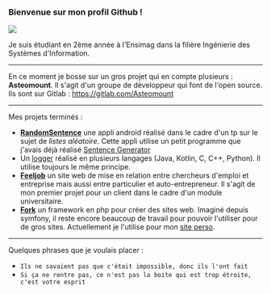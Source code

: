 ### Bienvenue sur mon profil Github !

![](https://komarev.com/ghpvc/?username=Gashmob&color=green&style=flat-square&label=Vues)

Je suis étudiant en 2ème année à l'Ensimag dans la filière Ingénierie des Systèmes d'Information.

---

En ce moment je bosse sur un gros projet qui en compte plusieurs : **Asteomount**. Il s'agit d'un groupe de développeur qui font de l'open source. Ils sont sur Gitlab : https://gitlab.com/Asteomount

---

Mes projets terminés :
- **[RandomSentence](https://github.com/TP-TD-Informatique/RandomSentence)** une appli android réalisé dans le cadre d'un tp sur le sujet de *listes aléatoire*. Cette appli utilise un petit programme que j'avais déjà réalisé [Sentence Generator](https://github.com/Gashmob/Sentence-Generator)
- Un [logger](https://gitlab.com/Asteomount/Logger) réalisé en plusieurs langages (Java, Kotlin, C, C++, Python). Il utilise toujours le même principe.
- **[Feeljob](https://github.com/Gashmob/Feeljob)** un site web de mise en relation entre chercheurs d'emploi et entreprise mais aussi entre particulier et auto-entrepreneur. Il s'agit de mon premier projet pour un client dans le cadre d'un module universitaire.
- **[Fork](https://gitlab.com/Asteomount/Fork)** un framework en php pour créer des sites web. Imaginé depuis symfony, il reste encore beaucoup de travail pour pouvoir l'utiliser pour de gros sites. Actuellement je l'utilise pour mon [site perso](https://ktraini.com).

---

Quelques phrases que je voulais placer :
- `Ils ne savaient pas que c'était impossible, donc ils l'ont fait`
- `Si ça ne rentre pas, ce n'est pas la boite qui est trop étroite, c'est votre esprit`
